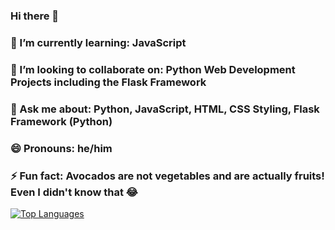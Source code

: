 ### Hi there 👋

<!--
**HussBTWYT/HussBTWYT** is a ✨ _special_ ✨ repository because its `README.md` (this file) appears on your GitHub profile.

Here are some ideas to get you started:

- 🔭 I’m currently working on ...
- 🌱 I’m currently learning ...
- 👯 I’m looking to collaborate on ...
- 🤔 I’m looking for help with ...
- 💬 Ask me about ...
- 📫 How to reach me: ...
- 😄 Pronouns: ...
- ⚡ Fun fact: ...
-->

### 🌱 I’m currently learning: JavaScript
### 👯 I’m looking to collaborate on: Python Web Development Projects including the Flask Framework
### 💬 Ask me about: Python, JavaScript, HTML, CSS Styling, Flask Framework (Python)
### 😄 Pronouns: he/him
### ⚡ Fun fact: Avocados are not vegetables and are actually fruits! Even I didn't know that 😂

[![Top Languages](https://github-readme-stats.vercel.app/api/top-langs/?username=HussBTWYT&layout=compact&langs_count=2&hide=html,css)](https://github.com/HussBTWYT)
